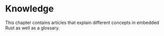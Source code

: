 # Knowledge

This chapter contains articles that explain different concepts in embedded Rust as well as a glossary. 



